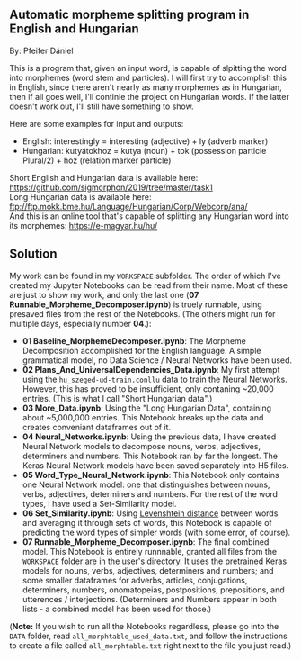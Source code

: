 ## Automatic morpheme splitting program in English and Hungarian
By: Pfeifer Dániel<br>

This is a program that, given an input word, is capable of slpitting the word into morphemes (word stem and particles). I will first try to accomplish this in English, since there aren't nearly as many morphemes as in Hungarian, then if all goes well, I'll continie the project on Hungarian words. If the latter doesn't work out, I'll still have something to show.

Here are some examples for input and outputs:

- English: interestingly = interesting (adjective) + ly (adverb marker)
- Hungarian: kutyátokhoz = kutya (noun) + tok (possession particle Plural/2) + hoz (relation marker particle)

Short English and Hungarian data is available here: https://github.com/sigmorphon/2019/tree/master/task1<br>
Long Hungarian data is available here: ftp://ftp.mokk.bme.hu/Language/Hungarian/Corp/Webcorp/ana/<br>
And this is an online tool that's capable of splitting any Hungarian word into its morphemes: https://e-magyar.hu/hu/

## Solution

My work can be found in my `WORKSPACE` subfolder. The order of which I've created my Jupyter Notebooks can be read from their name. Most of these are just to show my work, and only the last one (**07 Runnable_Morpheme_Decomposer.ipynb**) is truely runnable, using presaved files from the rest of the Notebooks. (The others might run for multiple days, especially number **04**.):

- **01 Baseline_MorphemeDecomposer.ipynb**: The Morpheme Decomposition accomplished for the English language. A simple grammatical model, no Data Science / Neural Networks have been used.
- **02 Plans_And_UniversalDependencies_Data.ipynb**: My first attempt using the `hu_szeged-ud-train.conllu` data to train the Neural Networks. However, this has proved to be insufficient, only contaning ~20,000 entries. (This is what I call "Short Hungarian data".)
- **03 More_Data.ipynb**: Using the "Long Hungarian Data", containing about ~5,000,000 entries. This Notebook breaks up the data and creates conveniant dataframes out of it.
- **04 Neural_Networks.ipynb**: Using the previous data, I have created Neural Network models to decompose nouns, verbs, adjectives, determiners and numbers. This Notebook ran by far the longest. The Keras Neural Network models have been saved separately into H5 files.
- **05 Word_Type_Neural_Network.ipynb**: This Notebook only contains one Neural Network model: one that distinguishes between nouns, verbs, adjectives, determiners and numbers. For the rest of the word types, I have used a Set-Similarity model.
- **06 Set_Similarity.ipynb**: Using <a href="https://en.wikipedia.org/wiki/Levenshtein_distance">Levenshtein distance</a> between words and averaging it through sets of words, this Notebook is capable of predicting the word types of simpler words (with some error, of course).
- **07 Runnable_Morpheme_Decomposer.ipynb**: The final combined model. This Notebook is entirely runnnable, granted all files from the `WORKSPACE` folder are in the user's directory. It uses the pretrained Keras models for nouns, verbs, adjectives, determiners and numbers; and some smaller dataframes for adverbs, articles, conjugations, determiners, numbers, onomatopeias, postpositions, prepositions, and utterences / interjections. (Determiners and Numbers appear in both lists - a combined model has been used for those.)

(**Note:** If you wish to run all the Notebooks regardless, please go into the `DATA` folder, read `all_morphtable_used_data.txt`, and follow the instructions to create a file called `all_morphtable.txt` right next to the file you just read.)
